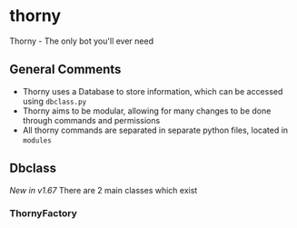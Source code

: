 # thorny
Thorny - The only bot you'll ever need

## General Comments
- Thorny uses a Database to store information, which can be accessed using `dbclass.py`
- Thorny aims to be modular, allowing for many changes to be done through commands and permissions
- All thorny commands are separated in separate python files, located in `modules`

## Dbclass
*New in v1.67* 
There are 2 main classes which exist

### ThornyFactory


